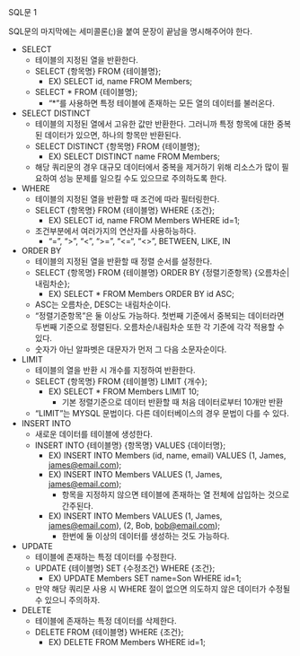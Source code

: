 SQL문 1

SQL문의 마지막에는 세미콜론(;)을 붙여 문장이 끝남을 명시해주어야 한다.

- SELECT
  - 테이블의 지정된 열을 반환한다.
  - SELECT {항목명} FROM {테이블명};
    - EX) SELECT id, name FROM Members;
  - SELECT \* FROM {테이블명};
    - “\*”를 사용하면 특정 테이블에 존재하는 모든 열의 데이터를 불러온다.
- SELECT DISTINCT
  - 테이블의 지정된 열에서 고유한 값만 반환한다. 그러니까 특정 항목에 대한 중복된 데이터가 있으면, 하나의 항목만 반환된다.
  - SELECT DISTINCT {항목명} FROM {테이블명};
    - EX) SELECT DISTINCT name FROM Members;
  - 해당 쿼리문의 경우 대규모 데이터에서 중복을 제거하기 위해 리소스가 많이 필요하여 성능 문제를 일으킬 수도 있으므로 주의하도록 한다.
- WHERE
  - 테이블의 지정된 열을 반환할 때 조건에 따라 필터링한다.
  - SELECT {항목명} FROM {테이블명} WHERE {조건};
    - EX) SELECT id, name FROM Members WHERE id=1;
  - 조건부분에서 여러가지의 연산자를 사용하능하다.
    - “=”, “>”, “<”, “>=”, “<=“, “<>”, BETWEEN, LIKE, IN
- ORDER BY
  - 테이블의 지정된 열을 반환할 때 정렬 순서를 설정한다.
  - SELECT {항목명} FROM {테이블명} ORDER BY {정렬기준항목} {오름차순|내림차순};
    - EX) SELECT \* FROM Members ORDER BY id ASC;
  - ASC는 오름차순, DESC는 내림차순이다.
  - “정렬기준항목”은 둘 이상도 가능하다. 첫번째 기준에서 중복되는 데이터라면 두번째 기준으로 정렬된다. 오름차순/내림차순 또한 각 기준에 각각 적용할 수 있다.
  - 숫자가 아닌 알파벳은 대문자가 먼저 그 다음 소문자순이다.
- LIMIT
  - 테이블의 열을 반환 시 개수를 지정하여 반환한다.
  - SELECT {항목명} FROM {테이블명} LIMIT {개수};
    - EX) SELECT \* FROM Members LIMIT 10;
      - 기본 정렬기준으로 데이터 반환할 때 처음 데이터로부터 10개만 반환
  - “LIMIT”는 MYSQL 문법이다. 다른 데이터베이스의 경우 문법이 다를 수 있다.
- INSERT INTO
  - 새로운 데이터를 테이블에 생성한다.
  - INSERT INTO {테이블명} {항목명} VALUES {데이터명};
    - EX) INSERT INTO Members (id, name, email) VALUES (1, James, james@email.com);
    - EX) INSERT INTO Members VALUES (1, James, james@email.com);
      - 항목을 지정하지 않으면 테이블에 존재하는 열 전체에 삽입하는 것으로 간주된다.
    - EX) INSERT INTO Members VALUES (1, James, james@email.com), (2, Bob, bob@email.com);
      - 한번에 둘 이상의 데이터를 생성하는 것도 가능하다.
- UPDATE
  - 테이블에 존재하는 특정 데이터를 수정한다.
  - UPDATE {테이블명} SET {수정조건} WHERE {조건};
    - EX) UPDATE Members SET name=Son WHERE id=1;
  - 만약 해당 쿼리문 사용 시 WHERE 절이 없으면 의도하지 않은 데이터가 수정될 수 있으니 주의하자.
- DELETE
  - 테이블에 존재하는 특정 데이터를 삭제한다.
  - DELETE FROM {테이블명} WHERE {조건};
    - EX) DELETE FROM Members WHERE id=1;
